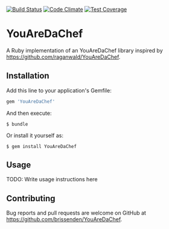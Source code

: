 [![Build Status](https://travis-ci.org/brissenden/YouAreDaChef.svg?branch=master)](https://travis-ci.org/brissenden/YouAreDaChef)
[![Code Climate](https://codeclimate.com/github/brissenden/YouAreDaChef/badges/gpa.svg)](https://codeclimate.com/github/brissenden/YouAreDaChef)
[![Test Coverage](https://codeclimate.com/github/brissenden/YouAreDaChef/badges/coverage.svg)](https://codeclimate.com/github/brissenden/YouAreDaChef/coverage)

# YouAreDaChef

A Ruby implementation of an YouAreDaChef library inspired by https://github.com/raganwald/YouAreDaChef.

## Installation

Add this line to your application's Gemfile:

```ruby
gem 'YouAreDaChef'
```

And then execute:

    $ bundle

Or install it yourself as:

    $ gem install YouAreDaChef

## Usage

TODO: Write usage instructions here

## Contributing

Bug reports and pull requests are welcome on GitHub at https://github.com/brissenden/YouAreDaChef.